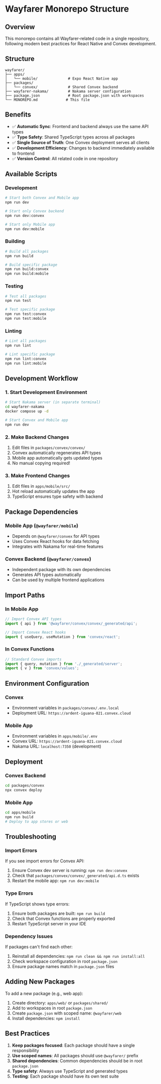 # Wayfarer Monorepo Structure

## **Overview**

This monorepo contains all Wayfarer-related code in a single repository, following modern best practices for React Native and Convex development.

## **Structure**

```
wayfarer/
├── apps/
│   └── mobile/              # Expo React Native app
├── packages/
│   └── convex/              # Shared Convex backend
├── wayfarer-nakama/         # Nakama server configuration
├── package.json             # Root package.json with workspaces
└── MONOREPO.md             # This file
```

## **Benefits**

- ✅ **Automatic Sync**: Frontend and backend always use the same API types
- ✅ **Type Safety**: Shared TypeScript types across all packages
- ✅ **Single Source of Truth**: One Convex deployment serves all clients
- ✅ **Development Efficiency**: Changes to backend immediately available to frontend
- ✅ **Version Control**: All related code in one repository

## **Available Scripts**

### **Development**
```bash
# Start both Convex and Mobile app
npm run dev

# Start only Convex backend
npm run dev:convex

# Start only Mobile app
npm run dev:mobile
```

### **Building**
```bash
# Build all packages
npm run build

# Build specific package
npm run build:convex
npm run build:mobile
```

### **Testing**
```bash
# Test all packages
npm run test

# Test specific package
npm run test:convex
npm run test:mobile
```

### **Linting**
```bash
# Lint all packages
npm run lint

# Lint specific package
npm run lint:convex
npm run lint:mobile
```

## **Development Workflow**

### **1. Start Development Environment**
```bash
# Start Nakama server (in separate terminal)
cd wayfarer-nakama
docker compose up -d

# Start Convex and Mobile app
npm run dev
```

### **2. Make Backend Changes**
1. Edit files in `packages/convex/convex/`
2. Convex automatically regenerates API types
3. Mobile app automatically gets updated types
4. No manual copying required!

### **3. Make Frontend Changes**
1. Edit files in `apps/mobile/src/`
2. Hot reload automatically updates the app
3. TypeScript ensures type safety with backend

## **Package Dependencies**

### **Mobile App (`@wayfarer/mobile`)**
- Depends on `@wayfarer/convex` for API types
- Uses Convex React hooks for data fetching
- Integrates with Nakama for real-time features

### **Convex Backend (`@wayfarer/convex`)**
- Independent package with its own dependencies
- Generates API types automatically
- Can be used by multiple frontend applications

## **Import Paths**

### **In Mobile App**
```typescript
// Import Convex API types
import { api } from '@wayfarer/convex/convex/_generated/api';

// Import Convex React hooks
import { useQuery, useMutation } from 'convex/react';
```

### **In Convex Functions**
```typescript
// Standard Convex imports
import { query, mutation } from './_generated/server';
import { v } from 'convex/values';
```

## **Environment Configuration**

### **Convex**
- Environment variables in `packages/convex/.env.local`
- Deployment URL: `https://ardent-iguana-821.convex.cloud`

### **Mobile App**
- Environment variables in `apps/mobile/.env`
- Convex URL: `https://ardent-iguana-821.convex.cloud`
- Nakama URL: `localhost:7350` (development)

## **Deployment**

### **Convex Backend**
```bash
cd packages/convex
npx convex deploy
```

### **Mobile App**
```bash
cd apps/mobile
npm run build
# Deploy to app stores or web
```

## **Troubleshooting**

### **Import Errors**
If you see import errors for Convex API:
1. Ensure Convex dev server is running: `npm run dev:convex`
2. Check that `packages/convex/convex/_generated/api.d.ts` exists
3. Restart the mobile app: `npm run dev:mobile`

### **Type Errors**
If TypeScript shows type errors:
1. Ensure both packages are built: `npm run build`
2. Check that Convex functions are properly exported
3. Restart TypeScript server in your IDE

### **Dependency Issues**
If packages can't find each other:
1. Reinstall all dependencies: `npm run clean && npm run install:all`
2. Check workspace configuration in root `package.json`
3. Ensure package names match in `package.json` files

## **Adding New Packages**

To add a new package (e.g., web app):

1. Create directory: `apps/web/` or `packages/shared/`
2. Add to workspaces in root `package.json`
3. Create `package.json` with scoped name: `@wayfarer/web`
4. Install dependencies: `npm install`

## **Best Practices**

1. **Keep packages focused**: Each package should have a single responsibility
2. **Use scoped names**: All packages should use `@wayfarer/` prefix
3. **Shared dependencies**: Common dependencies should be in root `package.json`
4. **Type safety**: Always use TypeScript and generated types
5. **Testing**: Each package should have its own test suite
